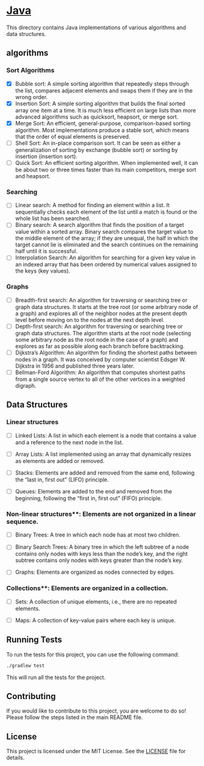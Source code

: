# [Java](https://www.java.com/)

This directory contains Java implementations of various algorithms and data structures.

## algorithms

### Sort Algorithms

- [x] Bubble sort: A simple sorting algorithm that repeatedly steps through the list, compares adjacent elements and swaps them if they are in the wrong order.
- [x] Insertion Sort: A simple sorting algorithm that builds the final sorted array one item at a time. It is much less efficient on large lists than more advanced algorithms such as quicksort, heapsort, or merge sort.
- [x] Merge Sort: An efficient, general-purpose, comparison-based sorting algorithm. Most implementations produce a stable sort, which means that the order of equal elements is preserved.
- [ ] Shell Sort: An in-place comparison sort. It can be seen as either a generalization of sorting by exchange (bubble sort) or sorting by insertion (insertion sort).
- [ ] Quick Sort: An efficient sorting algorithm. When implemented well, it can be about two or three times faster than its main competitors, merge sort and heapsort.

### Searching

- [ ] Linear search: A method for finding an element within a list. It sequentially checks each element of the list until a match is found or the whole list has been searched.
- [ ] Binary search: A search algorithm that finds the position of a target value within a sorted array. Binary search compares the target value to the middle element of the array; if they are unequal, the half in which the target cannot lie is eliminated and the search continues on the remaining half until it is successful.
- [ ] Interpolation Search: An algorithm for searching for a given key value in an indexed array that has been ordered by numerical values assigned to the keys (key values).

### Graphs

- [ ] Breadth-first search: An algorithm for traversing or searching tree or graph data structures. It starts at the tree root (or some arbitrary node of a graph) and explores all of the neighbor nodes at the present depth level before moving on to the nodes at the next depth level.
- [ ] Depth-first search: An algorithm for traversing or searching tree or graph data structures. The algorithm starts at the root node (selecting some arbitrary node as the root node in the case of a graph) and explores as far as possible along each branch before backtracking.
- [ ] Dijkstra’s Algorithm: An algorithm for finding the shortest paths between nodes in a graph. It was conceived by computer scientist Edsger W. Dijkstra in 1956 and published three years later.
- [ ] Bellman-Ford Algorithm: An algorithm that computes shortest paths from a single source vertex to all of the other vertices in a weighted digraph.

## Data Structures

### Linear structures

- [ ] Linked Lists: A list in which each element is a node that contains a value and a reference to the next node in the list.

- [ ] Array Lists: A list implemented using an array that dynamically resizes as elements are added or removed.

- [ ] Stacks: Elements are added and removed from the same end, following the “last in, first out” (LIFO) principle.

- [ ] Queues: Elements are added to the end and removed from the beginning, following the “first in, first out” (FIFO) principle.

### Non-linear structures**: Elements are not organized in a linear sequence.

- [ ] Binary Trees: A tree in which each node has at most two children.

- [ ] Binary Search Trees: A binary tree in which the left subtree of a node contains only nodes with keys less than the node’s key, and the right subtree contains only nodes with keys greater than the node’s key.

- [ ] Graphs: Elements are organized as nodes connected by edges.

### Collections**: Elements are organized in a collection.

- [ ] Sets: A collection of unique elements, i.e., there are no repeated elements.

- [ ] Maps: A collection of key-value pairs where each key is unique.

## Running Tests

To run the tests for this project, you can use the following command:

```bash
./gradlew test
```

This will run all the tests for the project.

## Contributing

If you would like to contribute to this project, you are welcome to do so! Please follow the steps listed in the main README file.

## License

This project is licensed under the MIT License. See the [LICENSE](../LICENSE) file for details.

